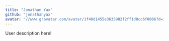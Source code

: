 ```yaml
---
title: "Jonathan Yax"
github: "jonathanyax"
avatar: "//www.gravatar.com/avatar/1f40d1455e3635982f2ff1d8cc6f0006?d=identicon"
---
```


User description here!
